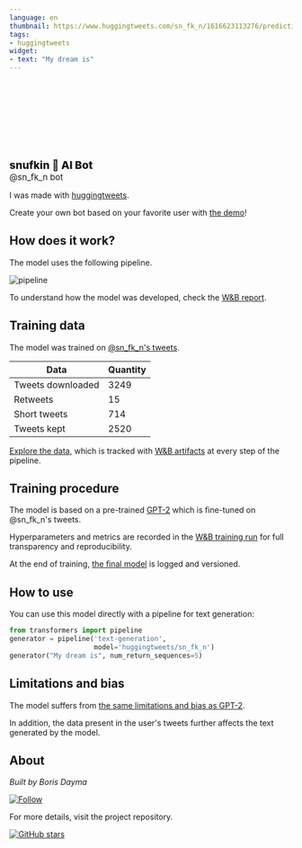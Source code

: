 ```yaml
---
language: en
thumbnail: https://www.huggingtweets.com/sn_fk_n/1616623113276/predictions.png
tags:
- huggingtweets
widget:
- text: "My dream is"
---
```


<div>
<div style="width: 132px; height:132px; border-radius: 50%; background-size: cover; background-image: url('https://pbs.twimg.com/profile_images/1352368398974541888/3AP_Sebd_400x400.jpg')">
</div>
<div style="margin-top: 8px; font-size: 19px; font-weight: 800">snufkin 🤖 AI Bot </div>
<div style="font-size: 15px">@sn_fk_n bot</div>
</div>

I was made with [huggingtweets](https://github.com/borisdayma/huggingtweets).

Create your own bot based on your favorite user with [the demo](https://colab.research.google.com/github/borisdayma/huggingtweets/blob/master/huggingtweets-demo.ipynb)!

## How does it work?

The model uses the following pipeline.

![pipeline](https://github.com/borisdayma/huggingtweets/blob/master/img/pipeline.png?raw=true)

To understand how the model was developed, check the [W&B report](https://app.wandb.ai/wandb/huggingtweets/reports/HuggingTweets-Train-a-model-to-generate-tweets--VmlldzoxMTY5MjI).

## Training data

The model was trained on [@sn_fk_n's tweets](https://twitter.com/sn_fk_n).

| Data | Quantity |
| --- | --- |
| Tweets downloaded | 3249 |
| Retweets | 15 |
| Short tweets | 714 |
| Tweets kept | 2520 |

[Explore the data](https://wandb.ai/wandb/huggingtweets/runs/2eh0ydd7/artifacts), which is tracked with [W&B artifacts](https://docs.wandb.com/artifacts) at every step of the pipeline.

## Training procedure

The model is based on a pre-trained [GPT-2](https://huggingface.co/gpt2) which is fine-tuned on @sn_fk_n's tweets.

Hyperparameters and metrics are recorded in the [W&B training run](https://wandb.ai/wandb/huggingtweets/runs/1xsbdzix) for full transparency and reproducibility.

At the end of training, [the final model](https://wandb.ai/wandb/huggingtweets/runs/1xsbdzix/artifacts) is logged and versioned.

## How to use

You can use this model directly with a pipeline for text generation:

```python
from transformers import pipeline
generator = pipeline('text-generation',
                     model='huggingtweets/sn_fk_n')
generator("My dream is", num_return_sequences=5)
```

## Limitations and bias

The model suffers from [the same limitations and bias as GPT-2](https://huggingface.co/gpt2#limitations-and-bias).

In addition, the data present in the user's tweets further affects the text generated by the model.

## About

*Built by Boris Dayma*

[![Follow](https://img.shields.io/twitter/follow/borisdayma?style=social)](https://twitter.com/intent/follow?screen_name=borisdayma)

For more details, visit the project repository.

[![GitHub stars](https://img.shields.io/github/stars/borisdayma/huggingtweets?style=social)](https://github.com/borisdayma/huggingtweets)
